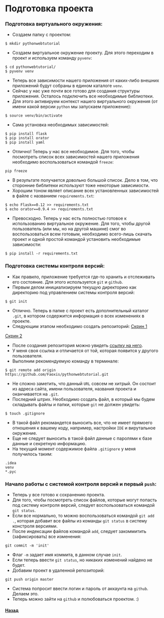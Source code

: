 # Подготовка проекта

### Подготовка виртуального окружения:
* Создаем папку с проектом:
```
$ mkdir pythonwebtutorial
```
* Создаем виртуальное окружение проекту. Для этого переходим в проект и используем команду `pyvenv`:
```
$ cd pythonwebtutorial/
$ pyvenv venv
```
* Теперь все зависимости нашего приложения от каких-либо внешних приложений будут собраны в едином каталоге `venv`.
* Сейчас у нас уже почти все готово для создания структуры приложения. Осталось подключить все необходимые библиотеки.
* Для этого активируем контекст нашего виртуального окружения (от имени какой версии `python` мы запускаем приложение):
```
$ source venv/bin/activate
```
* Сама установка необходимых зависимостей:
```
$ pip install flask
$ pip install orator
$ pip install yaml
```
* Отлично! Теперь у нас все необходимое. Для того, чтобы посмотреть список всех зависимостей нашего приложения необходимо воспользоваться командой `freeze`:
```
pip freeze
```
* В результате получается довольно большой список. Дело в том, что сторонние библитеки используют тоже некоторые зависимости.
* Хорошим тоном являет описание всех установленных зависимостей в файле с названием `requirements.txt`:
```
$ echo Flask==0.12 >> requirements.txt
$ echo orator==0.9.4 >> requirements.txt
```
* Превосходно. Теперь у нас есть полностью готовое к использованию виртуальное окружение. Для того, чтобы другой пользователь (или мы, но на другой машине) смог во воспользоваться всем готовым, необходимо всего-лишь скачать проект и одной простой командой установить необходимые зависимости:
```
$ pip install -r requirements.txt
```

### Подготовка системы контроля версий:
* Как правило, приложение требуется где-то хранить и отслеживать его состояние. Для этого используется `git` и `github`.
* Первым делом инициализируем текущую директорию как директорию под управлением системы контроля версий:
```
$ git init
```
* Отлично. Теперь в папке с проект есть дополнительный каталог `.git`, в котором содержится информация о всех изменениях в проекте.
* Следующим этапом необходимо создать репозиторий: 
[Скрин 1](http://joxi.ru/1A5vz5BclPZGrE)

[Скрин 2](http://joxi.ru/a2XE349TvO7LAg)
* После создания репозитория можно увидеть [ссылку на него](http://joxi.ru/ZrJGXQ9cd7N8mj).
* У меня своя ссылка и отличается от той, которая появится у другого пользователя.
* Выполним рекомендуемую команду в терминале:
```
$ git remote add origin https://github.com/Faoxis/pythonwebtutorial.git
```
* Не сложно заметить, что данный `URL` совсем не хитрый. Он состоит из адреса сайта, имени пользователя, названия проекта и оканчивается на `.git`.
* Последний штрих. Необходимо создать файл, в который мы будем складывать файлы и папки, которые `git` не должен увидеть:
```
$ touch .gitignore
```
* В такой файл рекомандется выносить все, что не имеет прямоего отношения к вашему коду, например, настройки `IDE` и вирутальное окружение.
* Еще не следует выносить в такой файл данные с паролями к базе данные и секретную информацию.
* На текущий момент содержимое файла `.gitignore` у меня получилось таким:
```
.idea
venv
*.pyc
```

### Начало работы с системой контроля версий и первый `push`:
* Теперь у все готово к сохранению проекта.
* Для того, чтобы посмотреть список файлов, которые могут попасть под систему контроля версий, следует воспользоваться командой `git status`.
* Если все нормально, то можно воспользоваться командой `git add .`, которая добавит все файлы из команды `git status` в систему констроля версиями.
* После индексации файлов командой `add`, следует закоммитить (зафиксировать) все изменения:
```
git commit -m 'init'
```
* Флаг `-m` задает имя коммита, в данном случае `init`.
* Если теперь ввести `git status`, но никаких изменений найдено не будет.
* Добавим проект в удаленной репозиторий:
```
git push origin master
```
* Система попросит ввести логин и пароль от аккаунта на `github`. Делаем это.
* Теперь можно зайти на `github` и полюбоваться проектом. :)


#### [Назад](../README.md)